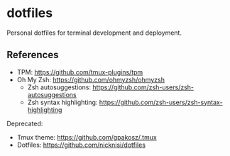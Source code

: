 # dotfiles
Personal dotfiles for terminal development and deployment.

## References

- TPM: https://github.com/tmux-plugins/tpm
- Oh My Zsh: https://github.com/ohmyzsh/ohmyzsh
    - Zsh autosuggestions: https://github.com/zsh-users/zsh-autosuggestions
    - Zsh syntax highlighting: https://github.com/zsh-users/zsh-syntax-highlighting

Deprecated:

- Tmux theme: https://github.com/gpakosz/.tmux
- Dotfiles: https://github.com/nicknisi/dotfiles
